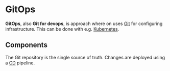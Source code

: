 # GitOps

**GitOps**, also **Git for devops**, is approach where on uses [Git](./git.md)
for configuring infrastructure. This can be done with e.g.
[Kubernetes](./kubernetes/README.md).

## Components

The Git repository is the single source of truth. Changes are deployed using a
[CD](./ci_cd.md) pipeline.
